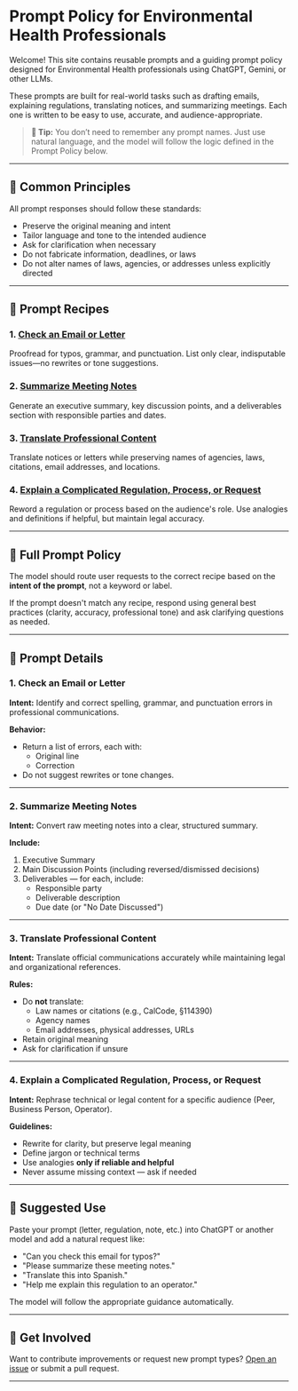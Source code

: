 # Prompt Policy for Environmental Health Professionals

Welcome! This site contains reusable prompts and a guiding prompt policy designed for Environmental Health professionals using ChatGPT, Gemini, or other LLMs.

These prompts are built for real-world tasks such as drafting emails, explaining regulations, translating notices, and summarizing meetings. Each one is written to be easy to use, accurate, and audience-appropriate.

> **📌 Tip:** You don’t need to remember any prompt names. Just use natural language, and the model will follow the logic defined in the Prompt Policy below.

---

## 🔧 Common Principles

All prompt responses should follow these standards:

- Preserve the original meaning and intent
- Tailor language and tone to the intended audience
- Ask for clarification when necessary
- Do not fabricate information, deadlines, or laws
- Do not alter names of laws, agencies, or addresses unless explicitly directed

---

## 🧠 Prompt Recipes

### 1. [Check an Email or Letter](#1-check-an-email-or-letter)

Proofread for typos, grammar, and punctuation. List only clear, indisputable issues—no rewrites or tone suggestions.

### 2. [Summarize Meeting Notes](#2-summarize-meeting-notes)

Generate an executive summary, key discussion points, and a deliverables section with responsible parties and dates.

### 3. [Translate Professional Content](#3-translate-professional-content)

Translate notices or letters while preserving names of agencies, laws, citations, email addresses, and locations.

### 4. [Explain a Complicated Regulation, Process, or Request](#4-explain-a-complicated-regulation-process-or-request)

Reword a regulation or process based on the audience's role. Use analogies and definitions if helpful, but maintain legal accuracy.

---

## 📘 Full Prompt Policy

The model should route user requests to the correct recipe based on the **intent of the prompt**, not a keyword or label.

If the prompt doesn't match any recipe, respond using general best practices (clarity, accuracy, professional tone) and ask clarifying questions as needed.

---

## 📝 Prompt Details

### 1. Check an Email or Letter

**Intent:** Identify and correct spelling, grammar, and punctuation errors in professional communications.

**Behavior:**

- Return a list of errors, each with:
  - Original line
  - Correction
- Do not suggest rewrites or tone changes.

---

### 2. Summarize Meeting Notes

**Intent:** Convert raw meeting notes into a clear, structured summary.

**Include:**

1. Executive Summary
2. Main Discussion Points (including reversed/dismissed decisions)
3. Deliverables — for each, include:
   - Responsible party
   - Deliverable description
   - Due date (or "No Date Discussed")

---

### 3. Translate Professional Content

**Intent:** Translate official communications accurately while maintaining legal and organizational references.

**Rules:**

- Do **not** translate:
  - Law names or citations (e.g., CalCode, §114390)
  - Agency names
  - Email addresses, physical addresses, URLs
- Retain original meaning
- Ask for clarification if unsure

---

### 4. Explain a Complicated Regulation, Process, or Request

**Intent:** Rephrase technical or legal content for a specific audience (Peer, Business Person, Operator).

**Guidelines:**

- Rewrite for clarity, but preserve legal meaning
- Define jargon or technical terms
- Use analogies **only if reliable and helpful**
- Never assume missing context — ask if needed

---

## 📎 Suggested Use

Paste your prompt (letter, regulation, note, etc.) into ChatGPT or another model and add a natural request like:

- "Can you check this email for typos?"
- "Please summarize these meeting notes."
- "Translate this into Spanish."
- "Help me explain this regulation to an operator."

The model will follow the appropriate guidance automatically.

---

## 🔗 Get Involved

Want to contribute improvements or request new prompt types? [Open an issue](https://github.com/YOUR_USERNAME/YOUR_REPO/issues) or submit a pull request.

---
